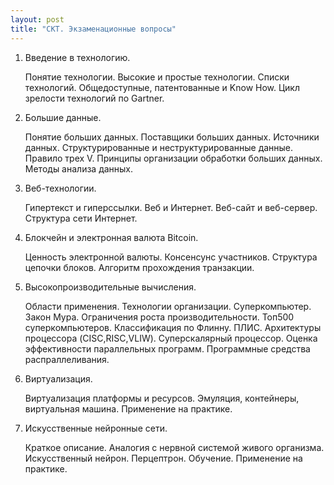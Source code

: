 ```yaml
---
layout: post
title: "СКТ. Экзаменационные вопросы"
---
```


1. Введение в технологию.

    Понятие технологии. Высокие и простые технологии. Списки технологий. Общедоступные, патентованные и Know How. Цикл зрелости технологий по Gartner.

2. Большие данные.

    Понятие больших данных. Поставщики больших данных. Источники данных. Структурированные и неструктурированные данные. Правило трех V. Принципы организации обработки больших данных. Методы анализа данных.

3. Веб-технологии.

    Гипертекст и гиперссылки. Веб и Интернет. Веб-сайт и веб-сервер. Структура сети Интернет.

4. Блокчейн и электронная валюта Bitcoin.

   Ценность электронной валюты. Консенсунс участников. Структура цепочки блоков. Алгоритм прохождения транзакции.

5. Высокопроизводительные вычисления.

    Области применения. Технологии организации. Суперкомпьютер. Закон Мура. Ограничения роста производительности. Топ500 суперкомпьютеров. Классификация по Флинну. ПЛИС. Архитектуры процессора (CISC,RISC,VLIW). Суперскалярный процессор. Оценка эффективности параллельных программ. Программные средства распраллеливания.

6. Виртуализация.

    Виртуализация платформы и ресурсов. Эмуляция, контейнеры, виртуальная машина. Применение на практике.

7. Искусственные нейронные сети.

    Краткое описание. Аналогия с нервной системой живого организма. Искусственный нейрон. Перцептрон. Обучение. Применение на практике.


